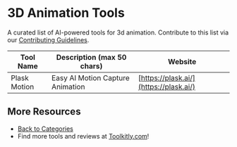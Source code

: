 # 3D Animation Tools

A curated list of AI-powered tools for 3d animation. Contribute to this list via our [Contributing Guidelines](../CONTRIBUTING.md).

| Tool Name | Description (max 50 chars) | Website |
|-----------|----------------------------|---------|
| Plask Motion | Easy AI Motion Capture Animation | [https://plask.ai/](https://plask.ai/) |

## More Resources
- [Back to Categories](../README.md)
- Find more tools and reviews at [Toolkitly.com](https://toolkitly.com)!

